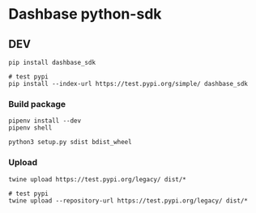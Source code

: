 # Dashbase python-sdk


## DEV

```
pip install dashbase_sdk

# test pypi
pip install --index-url https://test.pypi.org/simple/ dashbase_sdk
```


### Build package

```
pipenv install --dev
pipenv shell

python3 setup.py sdist bdist_wheel

```

### Upload

```
twine upload https://test.pypi.org/legacy/ dist/*

# test pypi
twine upload --repository-url https://test.pypi.org/legacy/ dist/*

```